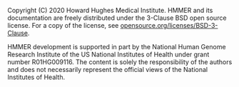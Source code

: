 Copyright (C) 2020 Howard Hughes Medical Institute.
HMMER and its documentation are freely distributed under the 3-Clause BSD open source license. For a
copy of the license, see [opensource.org/licenses/BSD-3-Clause](https://opensource.org/).  

HMMER development is supported in part by the National Human Genome Research Institute of the US
National Institutes of Health under grant number R01HG009116. The content is solely the responsibility of
the authors and does not necessarily represent the official views of the National Institutes of Health.